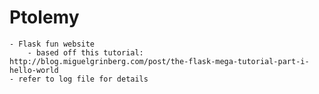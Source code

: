 # Ptolemy

    - Flask fun website
        - based off this tutorial: http://blog.miguelgrinberg.com/post/the-flask-mega-tutorial-part-i-hello-world
    - refer to log file for details
    
